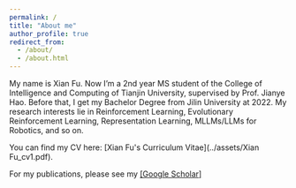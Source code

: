 ```yaml
---
permalink: /
title: "About me"
author_profile: true
redirect_from: 
  - /about/
  - /about.html
---
```


My name is Xian Fu. Now I’m a 2nd year MS student of the College of Intelligence and Computing of Tianjin University, supervised by Prof. Jianye Hao. Before that, I get my Bachelor Degree from Jilin University at 2022.
My research interests lie in Reinforcement Learning, Evolutionary Reinforcement Learning, Representation Learning, MLLMs/LLMs for Robotics, and so on.

You can find my CV here: [Xian Fu's Curriculum Vitae](../assets/Xian Fu_cv1.pdf).

For my publications, please see my [[Google Scholar]](https://scholar.google.com/citations?hl=en&user=MXwELckAAAAJ)
